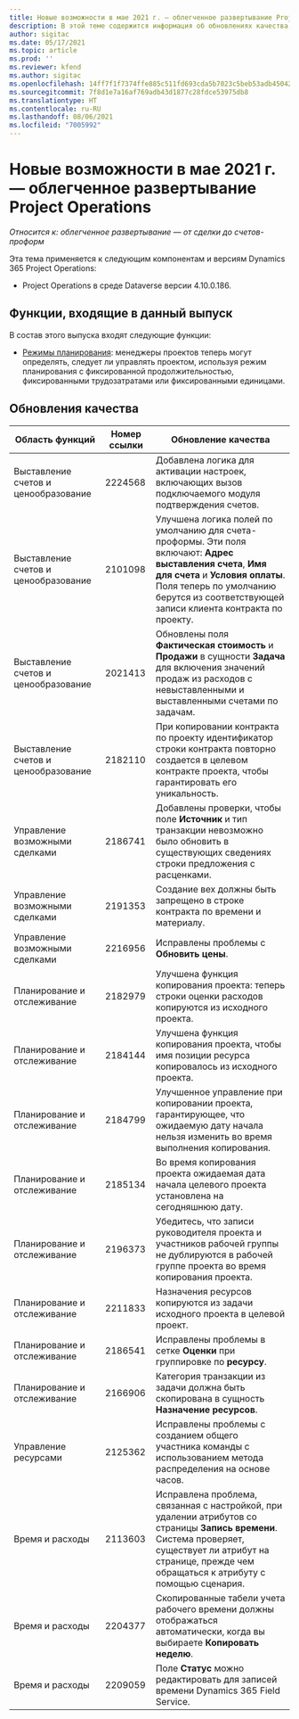 ```yaml
---
title: Новые возможности в мае 2021 г. — облегченное развертывание Project Operations
description: В этой теме содержится информация об обновлениях качества, доступных в облегченном развертывании выпуска Project Operations за май 2021 года.
author: sigitac
ms.date: 05/17/2021
ms.topic: article
ms.prod: ''
ms.reviewer: kfend
ms.author: sigitac
ms.openlocfilehash: 14ff7f1f7374ffe885c511fd693cda5b7023c5beb53adb45042ddda1e932c93d
ms.sourcegitcommit: 7f8d1e7a16af769adb43d1877c28fdce53975db8
ms.translationtype: HT
ms.contentlocale: ru-RU
ms.lasthandoff: 08/06/2021
ms.locfileid: "7005992"
---
```

# <a name="whats-new-may-2021---project-operations-lite-deployment"></a>Новые возможности в мае 2021 г. — облегченное развертывание Project Operations

_Относится к: облегченное развертывание — от сделки до счетов-проформ_

Эта тема применяется к следующим компонентам и версиям Dynamics 365 Project Operations:

   - Project Operations в среде Dataverse версии 4.10.0.186.

## <a name="features-included-in-this-release"></a>Функции, входящие в данный выпуск

В состав этого выпуска входят следующие функции:

- [Режимы планирования](../../project-management/scheduling-modes.md): менеджеры проектов теперь могут определять, следует ли управлять проектом, используя режим планирования с фиксированной продолжительностью, фиксированными трудозатратами или фиксированными единицами.

## <a name="quality-updates"></a>Обновления качества

| **Область функций** | **Номер ссылки** | **Обновление качества** |
| --- | --- | --- |
| Выставление счетов и ценообразование | 2224568 | Добавлена логика для активации настроек, включающих вызов подключаемого модуля подтверждения счетов. |
| Выставление счетов и ценообразование | 2101098 | Улучшена логика полей по умолчанию для счета-проформы. Эти поля включают: **Адрес выставления счета**, **Имя для счета** и **Условия оплаты**. Поля теперь по умолчанию берутся из соответствующей записи клиента контракта по проекту. |
| Выставление счетов и ценообразование | 2021413 | Обновлены поля **Фактическая стоимость** и **Продажи** в сущности **Задача** для включения значений продаж из расходов с невыставленными и выставленными счетами по задачам. |
| Выставление счетов и ценообразование | 2182110 | При копировании контракта по проекту идентификатор строки контракта повторно создается в целевом контракте проекта, чтобы гарантировать его уникальность. |
| Управление возможными сделками | 2186741 | Добавлены проверки, чтобы поле **Источник** и тип транзакции невозможно было обновить в существующих сведениях строки предложения с расценками. |
| Управление возможными сделками | 2191353 | Создание вех должны быть запрещено в строке контракта по времени и материалу. |
| Управление возможными сделками | 2216956 | Исправлены проблемы с **Обновить цены**. |
| Планирование и отслеживание | 2182979 | Улучшена функция копирования проекта: теперь строки оценки расходов копируются из исходного проекта. |
| Планирование и отслеживание | 2184144 | Улучшена функция копирования проекта, чтобы имя позиции ресурса копировалось из исходного проекта. |
| Планирование и отслеживание | 2184799 | Улучшенное управление при копировании проекта, гарантирующее, что ожидаемую дату начала нельзя изменить во время выполнения копирования. |
| Планирование и отслеживание | 2185134 | Во время копирования проекта ожидаемая дата начала целевого проекта установлена на сегодняшнюю дату. |
| Планирование и отслеживание | 2196373 | Убедитесь, что записи руководителя проекта и участников рабочей группы не дублируются в рабочей группе проекта во время копирования проекта. |
| Планирование и отслеживание | 2211833 | Назначения ресурсов копируются из задачи исходного проекта в целевой проект. |
| Планирование и отслеживание | 2186541 | Исправлены проблемы в сетке **Оценки** при группировке по **ресурсу**. |
| Планирование и отслеживание | 2166906 | Категория транзакции из задачи должна быть скопирована в сущность **Назначение ресурсов**. |
| Управление ресурсами | 2125362 | Исправлены проблемы с созданием общего участника команды с использованием метода распределения на основе часов. |
| Время и расходы | 2113603 | Исправлена проблема, связанная с настройкой, при удалении атрибутов со страницы **Запись времени**. Система проверяет, существует ли атрибут на странице, прежде чем обращаться к атрибуту с помощью сценария. |
| Время и расходы | 2204377 | Скопированные табели учета рабочего времени должны отображаться автоматически, когда вы выбираете **Копировать неделю**. |
| Время и расходы | 2209059 | Поле **Статус** можно редактировать для записей времени Dynamics 365 Field Service. |
